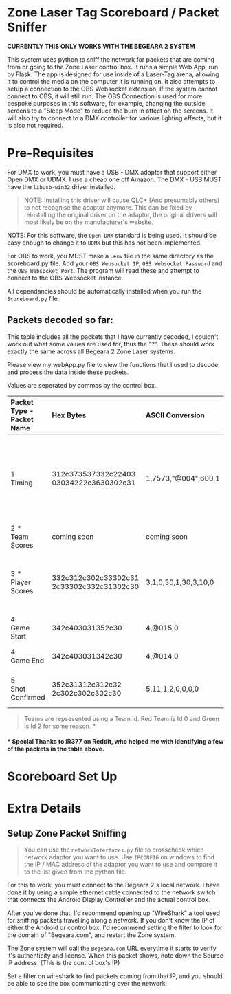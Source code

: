 # Zone Laser Tag Scoreboard / Packet Sniffer

**CURRENTLY THIS ONLY WORKS WITH THE BEGEARA 2 SYSTEM**

This system uses python to sniff the network for packets that are coming from or going to the Zone Laser control box.
It runs a simple Web App, run by Flask.
The app is designed for use inside of a Laser-Tag arena, allowing it to control the media on the computer it is running on.
It also attempts to setup a connection to the OBS Websocket extension,
If the system cannot connect to OBS, it will still run. The OBS Connection is used for more bespoke purposes in this software, for example, changing the outside screens to a "Sleep Mode" to reduce the burn in affect on the screens.
It will also try to connect to a DMX controller for various lighting effects, but it is also not required.

# Pre-Requisites

For DMX to work, you must have a USB - DMX adaptor that support either Open DMX or UDMX. I use a cheap one off Amazon.
The DMX - USB MUST have the ```libusb-win32``` driver installed.
> NOTE: Installing this driver will cause QLC+ (And presumably others) to not recognise the adaptor anymore.
> This can be fixed by reinstalling the original driver on the adaptor, the original drivers will most likely be on the manufacturer's website.

NOTE: For this software, the ```Open-DMX``` standard is being used. It should be easy enough to change it to ```UDMX``` but this has not been implemented.

For OBS to work, you MUST make a ```.env``` file in the same directory as the scoreboard.py file.
Add your ```OBS Websocket IP```, ```OBS Websocket Password``` and the ```OBS Websocket Port```.
The program will read these and attempt to connect to the OBS Websocket instance.

All dependancies should be automatically installed when you run the ```Scoreboard.py``` file.

## Packets decoded so far:
This table includes all the packets that I have currently decoded, I couldn't work out what some values are used for, thus the "?".
These should work exactly the same across all Begeara 2 Zone Laser systems.

Please view my webApp.py file to view the functions that I used to decode and process the data inside these packets.

Values are seperated by commas by the control box.

| Packet Type - Packet Name               | Hex Bytes                                          | ASCII Conversion           | Details                                                          | English Translation                                                      |
| :----------------                       | :------                                            | :------                    |:------                                                           |:------                                                                   | 
| 1 <br />Timing                          |  312c373537332c22403<br />03034222c3630302c31      | 1,7573,"@004",600,1        | EventType, Game Number, Game Mode?, Seconds Remaining, ?         | Game number 7573 (Game Mode Id 4) has 10 Minutes (600 Seconds) remaining |
| 2 * <br />Team Scores                   |  coming soon                                       | coming soon                | EventType, coming soon                                           | coming soon                                                              |
| 3 * <br />Player Scores                 |  332c312c302c33302c31<br />2c33302c332c31302c30    | 3,1,0,30,1,30,3,10,0       | EventType, GunID, Team, Score, Rank, ?, Shots Fired, Accuracy, ? | Gun Id 1, Team 1, has a score of 30 and an acurracy of 10%               |
| 4 <br />Game Start                      |  342c403031352c30                                  | 4,@015,0                   | EventType, Game Status, ?                                        | The Game Started                                                         | 
| 4 <br />Game End                        |  342c403031342c30                                  | 4,@014,0                   | EventType, Game Status, ?                                        | The Game Ended                                                           |
| 5 <br />Shot Confirmed                  |  352c31312c312c32<br />2c302c302c302c30            | 5,11,1,2,0,0,0,0           | EventType, GunShotId, ShooterGunId, ?, ?, ?, ?, ?                | Gun Id 11 was shot by Gun Id 1                                           |

> Teams are repsesented using a Team Id. Red Team is Id 0 and Green is Id 2 for some reason. *

#### * Special Thanks to iR377 on Reddit, who helped me with identifying a few of the packets in the table above.

# Scoreboard Set Up

# Extra Details

## Setup Zone Packet Sniffing

> You can use the ```networkInterfaces.py``` file to crosscheck which network adaptor you want to use. Use ```IPCONFIG``` on windows to find the IP / MAC address of the adaptor you want to use and compare it to the list given from the python file.

For this to work, you must connect to the Begeara 2's local network. I have done it by using a simple ethernet cable connected to the network switch that connects the Android Display Controller and the actual control box.

After you've done that, I'd recommend opening up "WireShark" a tool used for sniffing packets travelling along a network.
If you don't know the IP of either the Android or control box, I'd recommend setting the filter to look for the domain of "Begeara.com", and restart the Zone system. 

The Zone system will call the ```Begeara.com``` URL everytime it starts to verify it's authenticity and license. 
When this packet shows, note down the Source IP address. (This is the control box's IP)

Set a filter on wireshark to find packets coming from that IP, and you should be able to see the box communicating over the network!
